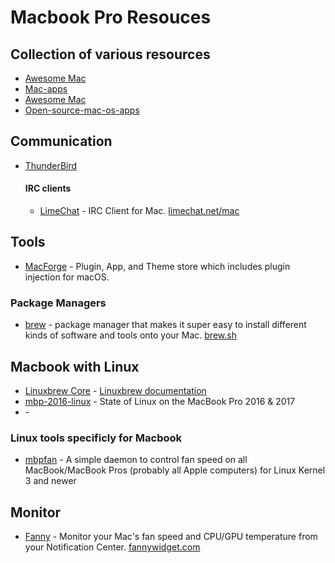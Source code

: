 # Macbook Pro Resouces

## Collection of various resources
- [Awesome Mac](https://github.com/jaywcjlove/awesome-mac)
- [Mac-apps](https://github.com/jeffreyjackson/mac-apps)
- [Awesome Mac](https://github.com/jaywcjlove/awesome-mac)
- [Open-source-mac-os-apps](https://github.com/serhii-londar/open-source-mac-os-apps)

## Communication
- [ThunderBird](https://www.thunderbird.net)
  #### IRC clients
  - [LimeChat](http://github.com/psychs/limechat) - IRC Client for Mac. [limechat.net/mac](http://limechat.net/mac/)

## Tools
- [MacForge](https://github.com/MacEnhance/MacForge) - Plugin, App, and Theme store which includes plugin injection for macOS.

### Package Managers
- [brew](https://github.com/Homebrew/brew) - package manager that makes it super easy to install different kinds of software and tools onto your Mac. [brew.sh](https://brew.sh/)

## Macbook with Linux
- [Linuxbrew Core](https://github.com/Homebrew/linuxbrew-core) - [Linuxbrew documentation](https://docs.brew.sh/Homebrew-on-Linux)
- [mbp-2016-linux](https://github.com/Dunedan/mbp-2016-linux) - State of Linux on the MacBook Pro 2016 & 2017 
- []() - 

### Linux tools specificly for Macbook
- [mbpfan](https://github.com/linux-on-mac/mbpfan) - A simple daemon to control fan speed on all MacBook/MacBook Pros (probably all Apple computers) for Linux Kernel 3 and newer 

## Monitor
- [Fanny](https://github.com/DanielStormApps/Fanny) - Monitor your Mac's fan speed and CPU/GPU temperature from your Notification Center. [fannywidget.com](https://www.fannywidget.com/)
